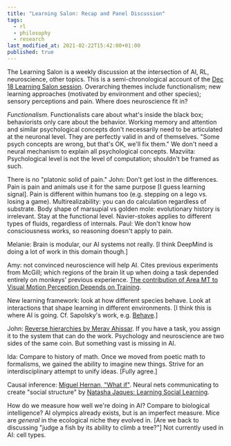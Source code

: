 ```yaml
---
title: "Learning Salon: Recap and Panel Discussion"
tags:
  - rl
  - philosophy
  - research
last_modified_at: 2021-02-22T15:42:00+01:00
published: true
---
```



The Learning Salon is a weekly discussion at the intersection of AI, RL,
neuroscience, other topics.
This is a semi-chronological account of the [Dec 18 Learning Salon session](https://www.youtube.com/watch?v=hSQVyidCczk).
Overarching themes include functionalism; new learning approaches (motivated by
environment and other species); sensory perceptions and pain.
Where does neuroscience fit in?

*Functionalism*.
Functionalists care about what's inside the black box;
behaviorists only care about the behavior.
Working memory and attention and similar psychological concepts don't
necessarily need to be articulated at the neuronal level.
They are perfectly valid in and of themselves.
"Some psych concepts are wrong, but that's OK, we'll fix them."
We don't need a neural mechanism to explain all psychological concepts.
Mazviita: Psychological level is not the level of computation; shouldn't be
framed as such.

There is no "platonic solid of pain."
John: Don't get lost in the differences. Pain is pain and animals use it for
the same purpose \[I guess learning signal\].
Pain is different within humans too (e.g. stepping on a lego vs. losing a game).
Multirealizability: you can do calculation regardless of substrate.
Body shape of marsupial vs golden mole: evolutionary history is irrelevant.
Stay at the functional level.
Navier-stokes applies to different types of fluids, regardless of internals.
Paul: We don't know how consciousness works, so reasoning doesn't apply to pain.

Melanie: Brain is modular, our AI systems not really.
\[I think DeepMind is doing a lot of work in this domain though.\]

Amy: not convinced neuroscience will help AI.
Cites previous experiments from McGill; which regions of the brain lit up when
doing a task depended entirely on monkeys' previous experience.
[The contribution of Area MT to Visual Motion Perception Depends on Training](https://www.sciencedirect.com/science/article/pii/S0896627317305482).

New learning framework: look at how different species behave.
Look at interactions that shape learning in different environments.
\[I think this is where AI is going. Cf. Sapolsky's work, e.g. [Behave](https://amzn.to/3uuSOzB).\]

John: [Reverse hierarchies by Merav Ahissar](https://royalsocietypublishing.org/doi/full/10.1098/rstb.2008.0253).
If you have a task, you assign it to the system that can do the work.
Psychology and neuroscience are two sides of the same coin.
But something vast is missing in AI.

Ida: Compare to history of math. Once we moved from poetic math to formalisms,
we gained the ability to imagine new things. Strive for an interdisciplinary
attempt to unify ideas. \[Fully agree.\]

Causal inference: [Miguel Hernan, "What if"](https://www.hsph.harvard.edu/miguel-hernan/causal-inference-book/).
Neural nets communicating to create "social structure" by
[Natasha Jaques: Learning Social Learning](https://arxiv.org/pdf/2010.00581.pdf).

How do we measure how well we're doing in AI?
Compare to biological intelligence?
AI olympics already exists, but is an imperfect measure.
Mice are *general* in the ecological niche they evolved in.
\[Are we back to discussing "judge a fish by its ability to climb a tree?"\]
Not currently used in AI: cell types.

